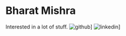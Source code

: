 # Bharat Mishra

Interested in a lot of stuff.
![github](https://img.shields.io/badge/GitHub-000000?style=for-the-badge&logo=GitHub&logoColor=white)]
![linkedin](https://img.shields.io/badge/Linkedin-000000?style=for-the-badge&logo=Linkedin&logoColor=white)]
